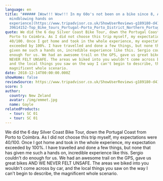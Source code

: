 ```yaml
---
language: en
title: "###### [Wow!!! Wow!!! In my 60o's not been on a bike since 8, A
  mindblowing hands on
  experience](https://www.tripadvisor.co.uk/ShowUserReviews-g189180-d4105907-r6\
  39614152-Top_Bike_tours_Portugal-Porto_Porto_District_Northern_Portugal.html)"
quote: We did the 6 day Silver Coast Bike Tour, down the Portugal Coast from
  Porto to Coimbra. As I did not choose this trip myself, my expectations were
  40/100. Once I got home and took in the whole experience, my expectation
  exceeded by 100%. I have travelled and done a few things, but none that has
  given me such a hands on, incredible experience like this. Sergio couldn't do
  enough for us. We had an awesome trail on the GPS, gave us great bikes AND WE
  NEVER FELT UNSAFE. The areas we biked into you wouldn't come across by car,
  and the local things you saw on the way I can't begin to describe, the
  magnificent whole scenario.
date: 2018-12-14T00:00:00.000Z
showHome: false
reviewSource: https://www.tripadvisor.co.uk/ShowUserReviews-g189180-d4105907-r639614152-Top_Bike_tours_Portugal-Porto_Porto_District_Northern_Portugal.html
score: 5
author:
  country: New Zeland
  avatar: /img/emmet.jpg
  name: Gayle
relatedProducts:
  - tour: SC 01
  - tour: SC 01
---
```

We did the 6 day Silver Coast Bike Tour, down the Portugal Coast from Porto to Coimbra. As I did not choose this trip myself, my expectations were 40/100. Once I got home and took in the whole experience, my expectation exceeded by 100%. I have travelled and done a few things, but none that has given me such a hands on, incredible experience like this. Sergio couldn't do enough for us. We had an awesome trail on the GPS, gave us great bikes AND WE NEVER FELT UNSAFE. The areas we biked into you wouldn't come across by car, and the local things you saw on the way I can't begin to describe, the magnificent whole scenario.